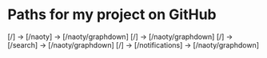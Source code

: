 # Paths for my project on GitHub

[/] -> [/naoty] -> [/naoty/graphdown]
[/] -> [/naoty/graphdown]
[/] -> [/search] -> [/naoty/graphdown]
[/] -> [/notifications] -> [/naoty/graphdown]

